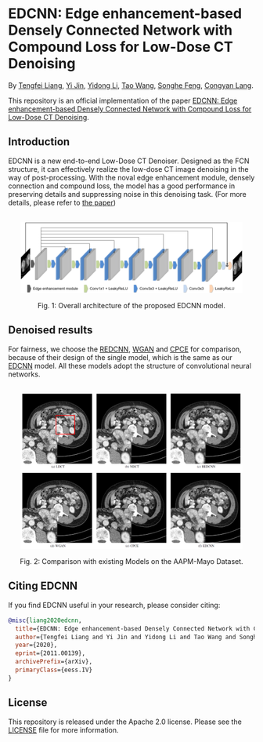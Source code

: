 # EDCNN: Edge enhancement-based Densely Connected Network with Compound Loss for Low-Dose CT Denoising

By [Tengfei Liang](),  [Yi Jin](https://scholar.google.com/citations?user=NQAenU0AAAAJ&hl=en&oi=sra),  [Yidong Li](https://scholar.google.com/citations?hl=en&user=3PagRQEAAAAJ), [Tao Wang](https://scholar.google.com/citations?user=F3C5oAcAAAAJ&hl=en&oi=sra), [Songhe Feng](https://scholar.google.com/citations?user=K5lqMYgAAAAJ&hl=en&oi=sra), [Congyan Lang](https://scholar.google.com/citations?user=aNxqJREAAAAJ&hl=en&oi=sra).

This repository is an official implementation of the paper [EDCNN: Edge enhancement-based Densely Connected Network with Compound Loss for Low-Dose CT Denoising](https://arxiv.org/abs/2011.00139).


## Introduction

EDCNN is a new end-to-end Low-Dose CT Denoiser. Designed as the FCN structure, it can effectively realize the low-dose CT image denoising in the way of post-processing. With the noval edge enhancement module, densely connection and compound loss, the model has a good performance in preserving details and suppressing noise in this denoising task. (For more details, please refer to [the paper](https://arxiv.org/abs/2011.00139))

<br/>
<div align="center">
  <img src="./figs/model_structure.png" width="90%"/>

  Fig. 1: Overall architecture of the proposed EDCNN model.
</div>


## Denoised results

For fairness, we choose the [REDCNN](https://arxiv.org/abs/1702.00288), [WGAN](https://arxiv.org/abs/1708.00961) and [CPCE](https://arxiv.org/abs/1802.05656) for comparison, because of their design of the single model, which is the same as our [EDCNN](https://arxiv.org/abs/2011.00139) model. All these models adopt the structure of convolutional neural networks.

<br/>
<div align="center">
  <img src="./figs/denoising_results.png" width="90%"/>

  Fig. 2: Comparison with existing Models on the AAPM-Mayo Dataset.
</div>


## Citing EDCNN
If you find EDCNN useful in your research, please consider citing:
```bibtex
@misc{liang2020edcnn,
  title={EDCNN: Edge enhancement-based Densely Connected Network with Compound Loss for Low-Dose CT Denoising}, 
  author={Tengfei Liang and Yi Jin and Yidong Li and Tao Wang and Songhe Feng and Congyan Lang},
  year={2020},
  eprint={2011.00139},
  archivePrefix={arXiv},
  primaryClass={eess.IV}
}
```


## License

This repository is released under the Apache 2.0 license. Please see the [LICENSE](./LICENSE) file for more information.
